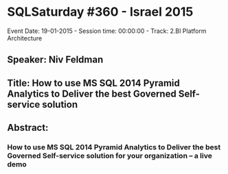 # SQLSaturday #360 - Israel 2015
Event Date: 19-01-2015 - Session time: 00:00:00 - Track: 2.BI Platform Architecture
## Speaker: Niv Feldman
## Title: How to use MS SQL 2014  Pyramid Analytics to Deliver the best Governed Self-service solution
## Abstract:
### How to use MS SQL 2014  Pyramid Analytics to Deliver the best Governed Self-service solution for your organization – a live demo 
